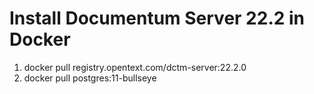 # Install Documentum Server 22.2 in Docker
1. docker pull registry.opentext.com/dctm-server:22.2.0
2. docker pull postgres:11-bullseye


